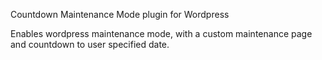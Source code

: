 Countdown Maintenance Mode plugin for Wordpress

Enables wordpress maintenance mode, with a custom maintenance page and countdown to user
specified date.